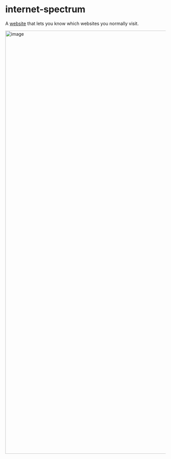 # internet-spectrum
A [website](https://internet-spectrum.vercel.app/) that lets you know which websites you normally visit.

<img width="1329" alt="image" src="https://github.com/mazzzystar/internet-spectrum/assets/6824141/4570bff1-708f-494f-92bb-1e655f5dfd9b">

